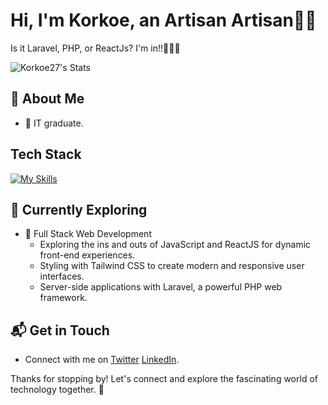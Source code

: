 # Hi, I'm Korkoe, an Artisan Artisan🐘👋

Is it Laravel, PHP, or ReactJs? I'm in!!🫶🏾😎

![Korkoe27's Stats](https://github-readme-stats.vercel.app/api?username=Korkoe27&theme=vue-dark&show_icons=true&hide_border=true&count_private=true)

## 🚀 About Me

- 🔭 IT graduate.



## Tech Stack
[![My Skills](https://skillicons.dev/icons?i=js,html,css,php,laravel,react)](https://skillicons.dev)

## 🌱 Currently Exploring

- 🚀 Full Stack Web Development
  - Exploring the ins and outs of JavaScript and ReactJS for dynamic front-end experiences.
  - Styling with Tailwind CSS to create modern and responsive user interfaces.
  - Server-side applications with Laravel, a powerful PHP web framework.



## 📬 Get in Touch

- Connect with me on [Twitter](https://twitter.com/mr_korkoe) [LinkedIn](https://www.linkedin.com/in/korkoedumashie/).

Thanks for stopping by! Let's connect and explore the fascinating world of technology together. 🚀



<!--

Here are some ideas to get you started:

- 📝 I write in-depth, long-form articles on my website [theenthusiast.dev](https://theenthusiast.dev), accumulating over 20k views within just 2 months.
- 🌐 Proud member of the [Hackernoon Blogging Fellowship](https://hackernoon.com/), contributing to the tech community.
- ✍️ Content Writer at [freeCodeCamp](https://www.freecodecamp.org/), gearing up to share valuable insights with the global coding community.

## My Articles
- [JavaScript Engine and Runtime Explained](https://www.freecodecamp.org/news/javascript-engine-and-runtime-explained/)



 ## 🏆 Achievements

- 🌟 Completed Hacktoberfest 2023 - Contributed to open-source projects and celebrated the spirit of collaboration.

- 🔭 I’m currently working on ...
- 🌱 I’m currently learning ...
- 👯 I’m looking to collaborate on ...
- 🤔 I’m looking for help with ...
- 💬 Ask me about ...
- 📫 How to reach me: ...
- 😄 Pronouns: ...
- ⚡ Fun fact: ...
-->
